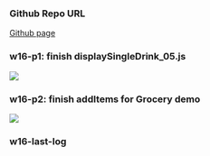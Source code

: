 ### Github Repo URL


[Github page](https://github.com/kerry172128/1102-JavaScript-210410105)



### w16-p1: finish displaySingleDrink_05.js


![](https://i.imgur.com/uLYsv38.png)



### w16-p2: finish addItems for Grocery demo


![](https://i.imgur.com/PZz9ZV5.png)




### w16-last-log